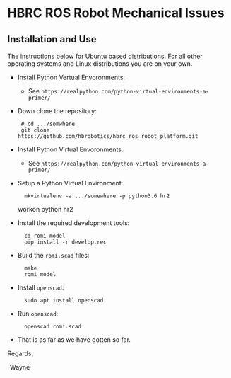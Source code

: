 # HBRC ROS Robot Mechanical Issues

## Installation and Use

The instructions below for Ubuntu based distributions.  For all other operating
systems and Linux distributions you are on your own.

* Install Python Vertual Envoronments:
  * See `https://realpython.com/python-virtual-environments-a-primer/`

* Down clone the repository:

       # cd .../somwhere
       git clone https://github.com/hbrobotics/hbrc_ros_robot_platform.git

* Install Python Virtual Envoronments:
  * See `https://realpython.com/python-virtual-environments-a-primer/`

* Setup a Python Virtual Environment:

        mkvirtualenv -a .../somewhere -p python3.6 hr2
	workon python hr2

* Install the required development tools:

        cd romi_model
        pip install -r develop.rec


* Build the `romi.scad` files:

        make
        romi_model

* Install `openscad`:

        sudo apt install openscad


* Run `openscad`:

        openscad romi.scad


* That is as far as we have gotten so far.

Regards,

-Wayne





